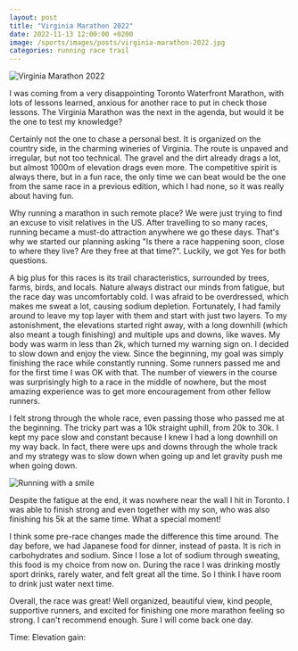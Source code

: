 ```yaml
---
layout: post
title: "Virginia Marathon 2022"
date: 2022-11-13 12:00:00 +0200
image: /sports/images/posts/virginia-marathon-2022.jpg
categories: running race trail
---
```


![Virginia Marathon 2022](/sports/images/posts/virginia-marathon-2022.jpg)

I was coming from a very disappointing Toronto Waterfront Marathon, with lots of lessons learned, anxious for another race to put in check those lessons. The Virginia Marathon was the next in the agenda, but would it be the one to test my knowledge?  

<!-- more -->

Certainly not the one to chase a personal best. It is organized on the country side, in the charming wineries of Virginia. The route is unpaved and irregular, but not too technical. The gravel and the dirt already drags a lot, but almost 1000m of elevation drags even more. The competitive spirit is always there, but in a fun race, the only time we can beat would be the one from the same race in a previous edition, which I had none, so it was really about having fun.

Why running a marathon in such remote place? We were just trying to find an excuse to visit relatives in the US. After travelling to so many races, running became a must-do attraction anywhere we go these days. That's why we started our planning asking "Is there a race happening soon, close to where they live? Are they free at that time?". Luckily, we got Yes for both questions.

A big plus for this races is its trail characteristics, surrounded by trees, farms, birds, and locals. Nature always distract our minds from fatigue, but the race day was uncomfortably cold. I was afraid to be overdressed, which makes me sweat a lot, causing sodium depletion. Fortunately, I had family around to leave my top layer with them and start with just two layers. To my astonishment, the elevations started right away, with a long downhill (which also meant a tough finishing) and multiple ups and downs, like waves. My body was warm in less than 2k, which turned my warning sign on. I decided to slow down and enjoy the view. Since the beginning, my goal was simply finishing the race while constantly running. Some runners passed me and for the first time I was OK with that. The number of viewers in the course was surprisingly high to a race in the middle of nowhere, but the most amazing experience was to get more encouragement from other fellow runners.

I felt strong through the whole race, even passing those who passed me at the beginning. The tricky part was a 10k straight uphill, from 20k to 30k. I kept my pace slow and constant because I knew I had a long downhill on my way back. In fact, there were ups and downs through the whole track and my strategy was to slow down when going up and let gravity push me when going down.

![Running with a smile](/sports/images/posts/virginia-marathon-2022-2.jpg)

Despite the fatigue at the end, it was nowhere near the wall I hit in Toronto. I was able to finish strong and even together with my son, who was also finishing his 5k at the same time. What a special moment!

I think some pre-race changes made the difference this time around. The day before, we had Japanese food for dinner, instead of pasta. It is rich in carbohydrates and sodium. Since I lose a lot of sodium through sweating, this food is my choice from now on. During the race I was drinking mostly sport drinks, rarely water, and felt great all the time. So I think I have room to drink just water next time.

Overall, the race was great! Well organized, beautiful view, kind people, supportive runners, and excited for finishing one more marathon feeling so strong. I can't recommend enough. Sure I will come back one day.

Time:
Elevation gain: